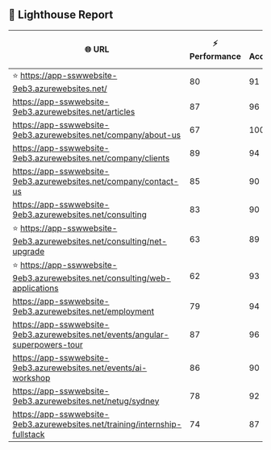 ## 🚀 Lighthouse Report

| 🌐 URL | ⚡ Performance | ♿ Accessibility | ✅ Best Practices | 🔍 SEO | 📦 Bundle Size | 🗑️ Unused Bundle |
| --- | ----------- | ------------- | -------------- | --- | ---------------- | ---------------- |
| ⭐ https://app-sswwebsite-9eb3.azurewebsites.net/ | 80 | 91 | 78 | 100 | 4.41 MB | 2.03 MB |
| https://app-sswwebsite-9eb3.azurewebsites.net/articles | 87 | 96 | 78 | 92 | 4.23 MB | 2.04 MB |
| https://app-sswwebsite-9eb3.azurewebsites.net/company/about-us | 67 | 100 | 78 | 100 | 4.16 MB | 2.01 MB |
| https://app-sswwebsite-9eb3.azurewebsites.net/company/clients | 89 | 94 | 78 | 100 | 4.55 MB | 2.26 MB |
| https://app-sswwebsite-9eb3.azurewebsites.net/company/contact-us | 85 | 90 | 78 | 92 | 7.50 MB | 4.67 MB |
| https://app-sswwebsite-9eb3.azurewebsites.net/consulting | 83 | 90 | 74 | 100 | 5.28 MB | 2.25 MB |
| ⭐ https://app-sswwebsite-9eb3.azurewebsites.net/consulting/net-upgrade | 63 | 89 | 59 | 85 | 7.83 MB | 4.87 MB |
| ⭐ https://app-sswwebsite-9eb3.azurewebsites.net/consulting/web-applications | 62 | 93 | 59 | 85 | 7.81 MB | 4.88 MB |
| https://app-sswwebsite-9eb3.azurewebsites.net/employment | 79 | 94 | 78 | 100 | 4.41 MB | 2.03 MB |
| https://app-sswwebsite-9eb3.azurewebsites.net/events/angular-superpowers-tour | 87 | 96 | 74 | 100 | 7.56 MB | 4.73 MB |
| https://app-sswwebsite-9eb3.azurewebsites.net/events/ai-workshop | 86 | 90 | 74 | 92 | 7.56 MB | 4.73 MB |
| https://app-sswwebsite-9eb3.azurewebsites.net/netug/sydney | 78 | 92 | 78 | 92 | 4.64 MB | 2.30 MB |
| https://app-sswwebsite-9eb3.azurewebsites.net/training/internship-fullstack | 74 | 87 | 74 | 100 | 4.16 MB | 1.94 MB |
